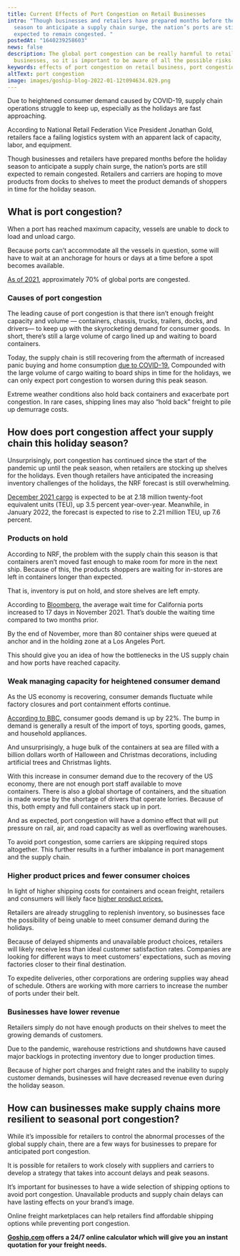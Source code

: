 ```yaml
---
title: Current Effects of Port Congestion on Retail Businesses
intro: "Though businesses and retailers have prepared months before the holiday
  season to anticipate a supply chain surge, the nation’s ports are still
  expected to remain congested. "
postedAt: "1640239258603"
news: false
description: The global port congestion can be really harmful to retail
  businesses, so it is important to be aware of all the possible risks.
keywords: effects of port congestion on retail business, port congestion in retail
altText: port congestion
image: images/goship-blog-2022-01-12t094634.029.png
---
```

Due to heightened consumer demand caused by COVID-19, supply chain operations struggle to keep up, especially as the holidays are fast approaching.

According to National Retail Federation Vice President Jonathan Gold, retailers face a failing logistics system with an apparent lack of capacity, labor, and equipment.

Though businesses and retailers have prepared months before the holiday season to anticipate a supply chain surge, the nation’s ports are still expected to remain congested. Retailers and carriers are hoping to move products from docks to shelves to meet the product demands of shoppers in time for the holiday season.

## What is port congestion?

When a port has reached maximum capacity, vessels are unable to dock to load and unload cargo.

Because ports can’t accommodate all the vessels in question, some will have to wait at an anchorage for hours or days at a time before a spot becomes available.

[As of 2021](https://www.morningbrew.com/daily/stories/2021/09/17/supply-chain-snags-cause-major-port-congestion), approximately 70% of global ports are congested.

### Causes of port congestion

The leading cause of port congestion is that there isn’t enough freight capacity and volume –– containers, chassis, trucks, trailers, docks, and drivers–– to keep up with the skyrocketing demand for consumer goods.  In short, there’s still a large volume of cargo lined up and waiting to board containers. 

Today, the supply chain is still recovering from the aftermath of increased panic buying and home consumption [due to COVID-19.](https://www.sciencedirect.com/science/article/pii/S2590198220300762) Compounded with the large volume of cargo waiting to board ships in time for the holidays, we can only expect port congestion to worsen during this peak season.

Extreme weather conditions also hold back containers and exacerbate port congestion. In rare cases, shipping lines may also “hold back” freight to pile up demurrage costs.

## How does port congestion affect your supply chain this holiday season? 

Unsurprisingly, port congestion has continued since the start of the pandemic up until the peak season, when retailers are stocking up shelves for the holidays. Even though retailers have anticipated the increasing inventory challenges of the holidays, the NRF forecast is still overwhelming.

[December 2021 cargo](https://nrf.com/media-center/press-releases/retail-imports-near-record-pace-despite-port-congestion-holiday-season) is expected to be at 2.18 million twenty-foot equivalent units (TEU), up 3.5 percent year-over-year. Meanwhile, in January 2022, the forecast is expected to rise to 2.21 million TEU, up 7.6 percent.

### Products on hold

According to NRF, the problem with the supply chain this season is that containers aren’t moved fast enough to make room for more in the next ship. Because of this, the products shoppers are waiting for in-stores are left in containers longer than expected.

That is, inventory is put on hold, and store shelves are left empty.

According to [Bloomberg,](https://www.bloomberg.com/news/articles/2021-11-13/ships-keep-coming-pushing-u-s-port-logjam-and-waits-to-records) the average wait time for California ports increased to 17 days in November 2021. That’s double the waiting time compared to two months prior.

By the end of November, more than 80 container ships were queued at anchor and in the holding zone at a Los Angeles Port.

This should give you an idea of how the bottlenecks in the US supply chain and how ports have reached capacity.

### Weak managing capacity for heightened consumer demand

As the US economy is recovering, consumer demands fluctuate while factory closures and port containment efforts continue.

[According to BBC](https://www.bbc.com/news/58926842), consumer goods demand is up by 22%. The bump in demand is generally a result of the import of toys, sporting goods, games, and household appliances.

And unsurprisingly, a huge bulk of the containers at sea are filled with a billion dollars worth of Halloween and Christmas decorations, including artificial trees and Christmas lights.

With this increase in consumer demand due to the recovery of the US economy, there are not enough port staff available to move containers. There is also a global shortage of containers, and the situation is made worse by the shortage of drivers that operate lorries. Because of this, both empty and full containers stack up in port.

And as expected, port congestion will have a domino effect that will put pressure on rail, air, and road capacity as well as overflowing warehouses.

To avoid port congestion, some carriers are skipping required stops altogether. This further results in a further imbalance in port management and the supply chain.

### Higher product prices and fewer consumer choices

In light of higher shipping costs for containers and ocean freight, retailers and consumers will likely face [higher product prices.](https://edition.cnn.com/2021/08/23/business/global-supply-chains-christmas-shipping/index.html)

Retailers are already struggling to replenish inventory, so businesses face the possibility of being unable to meet consumer demand during the holidays. 

Because of delayed shipments and unavailable product choices, retailers will likely receive less than ideal customer satisfaction rates. Companies are looking for different ways to meet customers’ expectations, such as moving factories closer to their final destination. 

To expedite deliveries, other corporations are ordering supplies way ahead of schedule. Others are working with more carriers to increase the number of ports under their belt.

### Businesses have lower revenue 

Retailers simply do not have enough products on their shelves to meet the growing demands of customers. 

Due to the pandemic, warehouse restrictions and shutdowns have caused major backlogs in protecting inventory due to longer production times.

Because of higher port charges and freight rates and the inability to supply customer demands, businesses will have decreased revenue even during the holiday season.

## How can businesses make supply chains more resilient to seasonal port congestion?

While it’s impossible for retailers to control the abnormal processes of the global supply chain, there are a few ways for businesses to prepare for anticipated port congestion.

It is possible for retailers to work closely with suppliers and carriers to develop a strategy that takes into account delays and peak seasons.

It’s important for businesses to have a wide selection of shipping options to avoid port congestion. Unavailable products and supply chain delays can have lasting effects on your brand’s image.

Online freight marketplaces can help retailers find affordable shipping options while preventing port congestion.

**[Goship.com](http://goship.com) offers a 24/7 online calculator which will give you an instant quotation for your freight needs.**